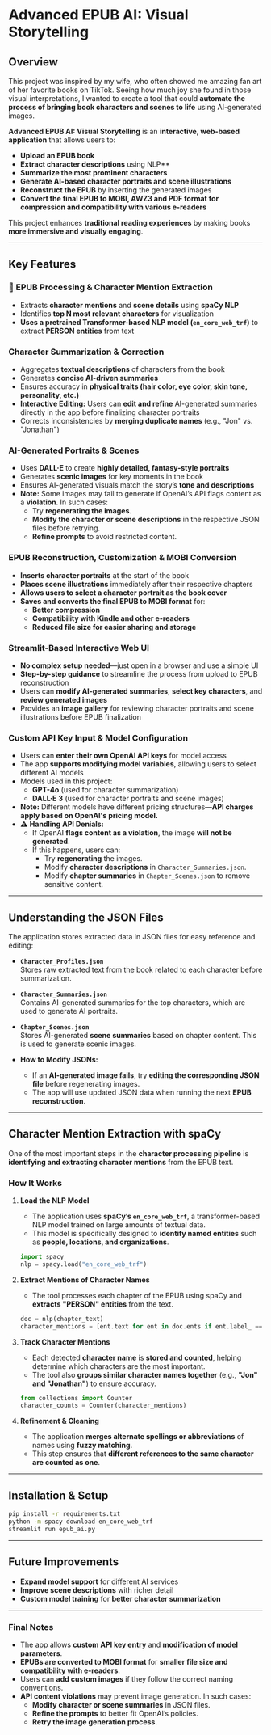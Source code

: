 # **Advanced EPUB AI: Visual Storytelling**

## **Overview**
This project was inspired by my wife, who often showed me amazing fan art of her favorite books on TikTok. Seeing how much joy she found in those visual interpretations, I wanted to create a tool that could **automate the process of bringing book characters and scenes to life** using AI-generated images.  

**Advanced EPUB AI: Visual Storytelling** is an **interactive, web-based application** that allows users to:
- **Upload an EPUB book**
- **Extract character descriptions** using NLP**
- **Summarize the most prominent characters**
- **Generate AI-based character portraits and scene illustrations**
- **Reconstruct the EPUB** by inserting the generated images
- **Convert the final EPUB to MOBI, AWZ3 and PDF format for compression and compatibility with various e-readers**  

This project enhances **traditional reading experiences** by making books **more immersive and visually engaging**.

---

## **Key Features**

### 📖 EPUB Processing & Character Mention Extraction  
- Extracts **character mentions** and **scene details** using **spaCy NLP**
- Identifies **top N most relevant characters** for visualization  
- **Uses a pretrained Transformer-based NLP model (`en_core_web_trf`)** to extract **PERSON entities** from text  

### **Character Summarization & Correction**
- Aggregates **textual descriptions** of characters from the book  
- Generates **concise AI-driven summaries**
- Ensures accuracy in **physical traits (hair color, eye color, skin tone, personality, etc.)**  
- **Interactive Editing:** Users can **edit and refine** AI-generated summaries directly in the app before finalizing character portraits  
- Corrects inconsistencies by **merging duplicate names** (e.g., "Jon" vs. "Jonathan")  

### AI-Generated Portraits & Scenes  
- Uses **DALL·E** to create **highly detailed, fantasy-style portraits**
- Generates **scenic images** for key moments in the book
- Ensures AI-generated visuals match the story’s **tone and descriptions**
- **Note:** Some images may fail to generate if OpenAI’s API flags content as a **violation**. In such cases:
  - Try **regenerating the images**.
  - **Modify the character or scene descriptions** in the respective JSON files before retrying.
  - **Refine prompts** to avoid restricted content.

### **EPUB Reconstruction, Customization & MOBI Conversion**
- **Inserts character portraits** at the start of the book  
- **Places scene illustrations** immediately after their respective chapters  
- **Allows users to select a character portrait as the book cover**  
- **Saves and converts the final EPUB to MOBI format** for:
  - **Better compression**
  - **Compatibility with Kindle and other e-readers**
  - **Reduced file size for easier sharing and storage**  

### **Streamlit-Based Interactive Web UI**
- **No complex setup needed**—just open in a browser and use a simple UI  
- **Step-by-step guidance** to streamline the process from upload to EPUB reconstruction  
- Users can **modify AI-generated summaries**, **select key characters**, and **review generated images**  
- Provides an **image gallery** for reviewing character portraits and scene illustrations before EPUB finalization  

### **Custom API Key Input & Model Configuration**
- Users can **enter their own OpenAI API keys** for model access  
- The app **supports modifying model variables**, allowing users to select different AI models  
- Models used in this project:
  - **GPT-4o** (used for character summarization)
  - **DALL·E 3** (used for character portraits and scene images)
- **Note:** Different models have different pricing structures—**API charges apply based on OpenAI's pricing model.**  
- ⚠ **Handling API Denials:**  
  - If OpenAI **flags content as a violation**, the image **will not be generated**.  
  - If this happens, users can:
    - Try **regenerating** the images.
    - Modify **character descriptions** in `Character_Summaries.json`.
    - Modify **chapter summaries** in `Chapter_Scenes.json` to remove sensitive content.

---

## **Understanding the JSON Files**
The application stores extracted data in JSON files for easy reference and editing:

- **`Character_Profiles.json`**  
  Stores raw extracted text from the book related to each character before summarization.

- **`Character_Summaries.json`**  
  Contains AI-generated summaries for the top characters, which are used to generate AI portraits.

- **`Chapter_Scenes.json`**  
  Stores AI-generated **scene summaries** based on chapter content. This is used to generate scenic images.

- **How to Modify JSONs:**  
  - If an **AI-generated image fails**, try **editing the corresponding JSON file** before regenerating images.  
  - The app will use updated JSON data when running the next **EPUB reconstruction**.  

---

## **Character Mention Extraction with spaCy**
One of the most important steps in the **character processing pipeline** is **identifying and extracting character mentions** from the EPUB text.

### **How It Works**
1. **Load the NLP Model**  
   - The application uses **spaCy’s `en_core_web_trf`**, a transformer-based NLP model trained on large amounts of textual data.  
   - This model is specifically designed to **identify named entities** such as **people, locations, and organizations**.
   ```python
   import spacy
   nlp = spacy.load("en_core_web_trf")
   ```

2. **Extract Mentions of Character Names**
   - The tool processes each chapter of the EPUB using spaCy and **extracts "PERSON" entities** from the text.
   ```python
   doc = nlp(chapter_text)
   character_mentions = [ent.text for ent in doc.ents if ent.label_ == "PERSON"]
   ```

3. **Track Character Mentions**
   - Each detected **character name** is **stored and counted**, helping determine which characters are the most important.
   - The tool also **groups similar character names together** (e.g., **"Jon" and "Jonathan"**) to ensure accuracy.
   ```python
   from collections import Counter
   character_counts = Counter(character_mentions)
   ```

4. **Refinement & Cleaning**
   - The application **merges alternate spellings or abbreviations** of names using **fuzzy matching**.
   - This step ensures that **different references to the same character are counted as one**.

---

## **Installation & Setup**
```bash
pip install -r requirements.txt
python -m spacy download en_core_web_trf
streamlit run epub_ai.py
```

---

## **Future Improvements**
- **Expand model support** for different AI services  
- **Improve scene descriptions** with richer detail  
- **Custom model training** for **better character summarization**  

---

### **Final Notes**
- The app allows **custom API key entry** and **modification of model parameters**.  
- **EPUBs are converted to MOBI format** for **smaller file size and compatibility with e-readers**.  
- Users can **add custom images** if they follow the correct naming conventions.  
- **API content violations** may prevent image generation. In such cases:
  - **Modify character or scene summaries** in JSON files.
  - **Refine the prompts** to better fit OpenAI’s policies.
  - **Retry the image generation process**.
